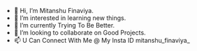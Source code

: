 - 👋 Hi, I’m Mitanshu Finaviya.
- 👀 I’m interested in learning new things.
- 🌱 I’m currently Trying To Be Better. 
- 💞️ I’m looking to collaborate on Good Projects.
- 📫 U Can Connect With Me @ My Insta ID mitanshu_finaviya_

<!---
Mitanshu4529/Mitanshu4529 is a ✨ special ✨ repository because its `README.md` (this file) appears on your GitHub profile.
You can click the Preview link to take a look at your changes.
--->

